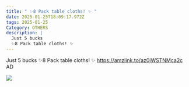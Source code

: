 ```yaml
---
title: " ✨8 Pack table cloths! ✨ "
date: 2025-01-25T18:09:17.972Z
tags: 2025-01-25
Category: OTHERS
description: |
  Just 5 bucks
  ✨8 Pack table cloths! ✨
---
```

Just 5 bucks
✨8 Pack table cloths! ✨ 
https://amzlink.to/az0jWSTNMca2c
AD

<!--StartFragment-->

![](https://m.media-amazon.com/images/I/71nr45d4ITL._AC_SL1500_.jpg)

<!--EndFragment-->